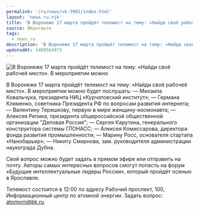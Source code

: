 ```yaml
---
permalink: '/ru/news/vk-3981/index.html'
layout: 'news.ru.njk'
title: 'В Воронеже 17 марта пройдёт телемост на тему: «Найди своё рабочеё место».'
source: ВКонтакте
tags:
  - news_ru
description: 'В Воронеже 17 марта пройдёт телемост на тему: «Найди своё рабочеё место».'
updatedAt: 1489564973
---
```

![В Воронеже 17 марта пройдёт телемост на тему: «Найди своё рабочеё место». В мероприятии можно](https://sun9-61.userapi.com/impf/c837333/v837333195/253d4/xxUVPo8VLEs.jpg?size=1280x854&quality=96&sign=8321b92417c7ea8d9644a47b781029b9&c_uniq_tag=0vkS7ZA7S-_2zbONYnjd0AwvBRWxJOqGxBNJw0A6s_o&type=album)

В Воронеже 17 марта пройдёт телемост на тему: «Найди своё рабочеё место». В мероприятии можно будет послушать:
— Михаила Ковальчука, президента НИЦ «Курчатовский институт»;
— Германа Клименко, советника Президента РФ по вопросам развития интернета;
— Валентину Терешкову, первую в мире женщину-космонавта;
— Алексея Репика, президента общероссийской общественной организации "Деловая Россия";
— Сергея Карутина, генерального конструктора системы ГЛОНАСС;
— Алексея Комиссарова, директора фонда развития промышленности;
— Марину Росс, основателя стартапа «Нанобарьер»;
— Никиту Смирнова, зам. руководителя администрации наукограда Дубна.

Свой вопрос можно будет задать в прямом эфире или отправить на почту. Авторы самых интересных вопросов смогут попасть на форум «Будущие интеллектуальные лидеры России», который пройдёт осенью в Ярославле.

Телемост состоится в 12:00 по адресу Рабочий проспект, 100, Информационный центр по атомной энергии.
Задать вопрос: atomvrn@bk.ru.
